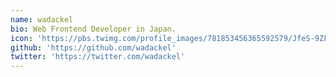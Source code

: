 ```yaml
---
name: wadackel
bio: Web Frontend Developer in Japan.
icon: 'https://pbs.twimg.com/profile_images/781853456365592579/JfeS-9ZF_400x400.jpg'
github: 'https://github.com/wadackel'
twitter: 'https://twitter.com/wadackel'
---
```


